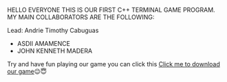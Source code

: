 HELLO EVERYONE THIS IS OUR FIRST C++ TERMINAL GAME PROGRAM. MY MAIN COLLABORATORS ARE THE FOLLOWING:

Lead: Andrie Timothy Cabuguas

- ASDII AMAMENCE
- JOHN KENNETH MADERA

Try and have fun playing our game you can click this [Click me to download our game](https://raw.githubusercontent.com/driedrie/SNAKE-AND-LADDER----TICTACTOE-TERMINAL-GAME/refs/heads/main/OOP_MIDTERM_PROJECT.exe)😉😇

